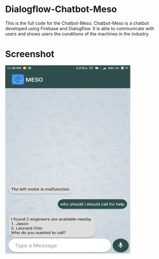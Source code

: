 # Dialogflow-Chatbot-Meso
This is the full code for the Chatbot-Meso. Chatbot-Meso is a chatbot developed using Firebase and Dialogflow. It is able to communicate with users and shows users the conditions of the machines in the industry.

	
# Screenshot
<a href="url"><img src="https://github.com/LeonardChin2017/Chatbot-Meso/blob/master/screenshots/screenshot2.png" align="left" height="600" width="400" ></a>
